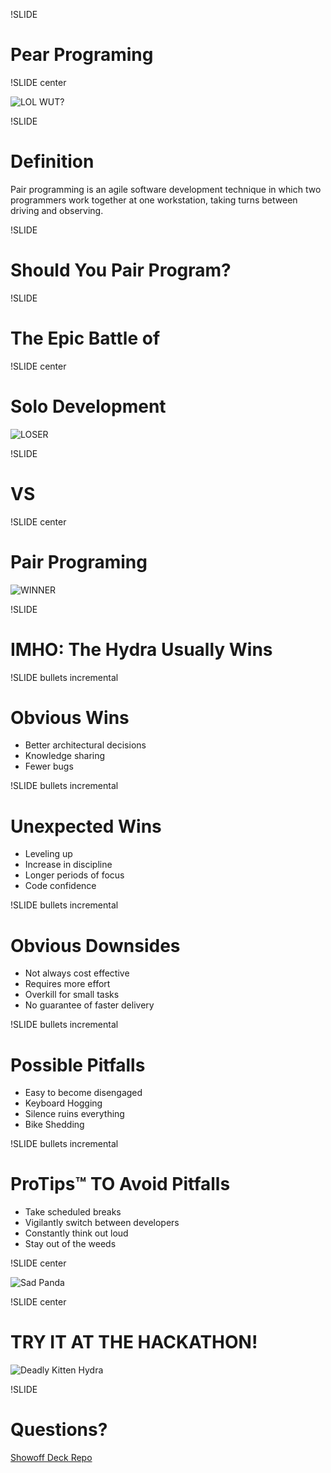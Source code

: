!SLIDE
# Pear Programing #

!SLIDE center

![LOL WUT?](pear_programing.jpg)

!SLIDE
# Definition #

Pair programming is an agile software development technique in which two programmers work together at one workstation, taking turns between driving and observing.

!SLIDE
# Should You Pair Program? #

!SLIDE
# The Epic Battle of #

!SLIDE center
# Solo Development #
![LOSER](angry-computer.jpg)

!SLIDE
# VS #

!SLIDE center
# Pair Programing #
![WINNER](scary_hydra.jpg)

!SLIDE
# IMHO: The Hydra Usually Wins #

!SLIDE bullets incremental
# Obvious Wins #

* Better architectural decisions
* Knowledge sharing
* Fewer bugs


!SLIDE bullets incremental
# Unexpected Wins #

* Leveling up
* Increase in discipline
* Longer periods of focus
* Code confidence

!SLIDE bullets incremental
# Obvious Downsides #

* Not always cost effective
* Requires more effort
* Overkill for small tasks
* No guarantee of faster delivery


!SLIDE bullets incremental
# Possible Pitfalls #

* Easy to become disengaged
* Keyboard Hogging
* Silence ruins everything
* Bike Shedding

!SLIDE bullets incremental
# ProTips™ TO Avoid Pitfalls #

* Take scheduled breaks
* Vigilantly switch between developers
* Constantly think out loud
* Stay out of the weeds

!SLIDE center

![Sad Panda](panda.jpg)

!SLIDE center
# TRY IT AT THE HACKATHON! #
![Deadly Kitten Hydra](deadly-kitten-hydra.jpg)

!SLIDE
# Questions? #

[Showoff Deck Repo](http://github.com/anfleene/Pear-Programing-Pres)


